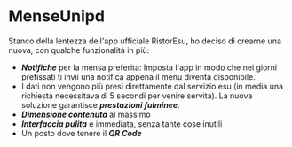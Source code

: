 # MenseUnipd
Stanco della lentezza dell'app ufficiale RistorEsu, ho deciso di crearne una nuova, con qualche funzionalità in più:

- ***Notifiche*** per la mensa preferita: Imposta l'app in modo che nei giorni prefissati ti invii una notifica appena il menu diventa disponibile. 
- I dati non vengono più presi direttamente dal servizio esu (in media una richiesta necessitava di 5 secondi per venire servita). La nuova soluzione garantisce ***prestazioni fulminee***.
- ***Dimensione contenuta*** al massimo
- ***Interfaccia pulita*** e immediata, senza tante cose inutili
- Un posto dove tenere il ***QR Code***